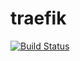# traefik

[![Build Status](https://cloud.drone.io/api/badges/rolehippie/traefik/status.svg)](https://cloud.drone.io/rolehippie/traefik)
